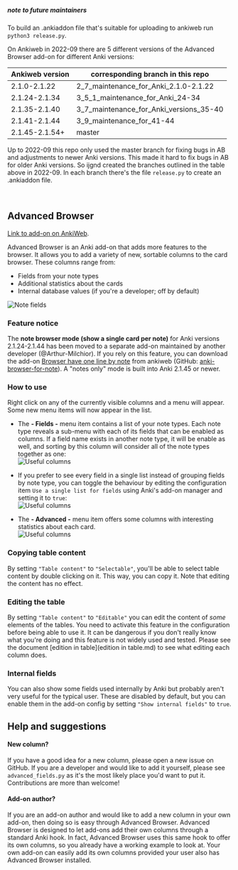 ##### note to future maintainers
To build an .ankiaddon file that's suitable for uploading to ankiweb run `python3 release.py`.

On Ankiweb in 2022-09 there are 5 different versions of the Advanced Browser add-on for different Anki versions:

|Ankiweb version|corresponding branch in this repo|
| ------------- | ------------- |
|2.1.0-2.1.22|2_7_maintenance_for_Anki_2.1.0-2.1.22|
|2.1.24-2.1.34|3_5_1_maintenance_for_Anki_24-34|
|2.1.35-2.1.40|3_7_maintenance_for_Anki_versions_35-40|
|2.1.41-2.1.44|3_9_maintenance_for_41-44|
|2.1.45-2.1.54+|master|

Up to 2022-09 this repo only used the master branch for fixing bugs in AB and adjustments to newer Anki versions. This made it hard to fix bugs in AB for older Anki versions. So ijgnd created the branches outlined in the table above in 2022-09. In each branch there's the file `release.py` to create an .ankiaddon file.

&nbsp;

## Advanced Browser
[Link to add-on on AnkiWeb](https://ankiweb.net/shared/info/874215009).

Advanced Browser is an Anki add-on that adds more features to the browser. It allows you to add a variety of new, sortable columns to the card browser. These columns range from:
- Fields from your note types
- Additional statistics about the cards
- Internal database values (if you're a developer; off by default)

![Note fields](https://raw.github.com/hssm/advanced-browser/master/docs/screenshot_info.png)

### Feature notice

The **note browser mode (show a single card per note)** for Anki versions 2.1.24-2.1.44 has been moved to a separate add-on maintained by another developer (@Arthur-Milchior). If you rely on this feature, you can download the add-on [Browser have one line by note](https://ankiweb.net/shared/info/797076357) from ankiweb (GitHub: [anki-browser-for-note](https://github.com/Arthur-Milchior/anki-browser-for-note)). A "notes only" mode is built into Anki 2.1.45 or newer.

### How to use
Right click on any of the currently visible columns and a menu will appear. Some new menu items will now appear in the list.

- The **- Fields -** menu item contains a list of your note types. Each note type reveals a sub-menu with each of its fields that can be enabled as columns. If a field name exists in another note type, it will be enable as well, and sorting by this column will consider all of the note types together as one:<br>![Useful columns](https://raw.github.com/hssm/advanced-browser/master/docs/context_note.png)

- If you prefer to see every field in a single list instead of grouping fields by note type, you can toggle the behaviour by editing the configuration item `Use a single list for fields` using Anki's add-on manager and setting it to `true`:<br>![Useful columns](https://raw.github.com/hssm/advanced-browser/master/docs/context_flat.png)

- The **- Advanced -** menu item offers some columns with interesting statistics about each card.<br>![Useful columns](https://raw.github.com/hssm/advanced-browser/master/docs/context_stats.png)

### Copying table content
By setting `"Table content"` to `"Selectable"`, you'll be able to select table content by double clicking on it. This way, you can copy it. Note that editing the content has no effect.

### Editing the table
By setting `"Table content"` to `"Editable"` you can edit the content of *some* elements of the tables. You need to activate this feature in the configuration before being able to use it. It can be dangerous if you don't really know what you're doing and this feature is not widely used and tested. Please see the document [edition in table](edition in table.md) to see what editing each column does.

### Internal fields
You can also show some fields used internally by Anki but probably aren't very useful for the typical user. These are disabled by default, but you can enable them in the add-on config by setting `"Show internal fields"` to `true`. 

## Help and suggestions

#### New column?
If you have a good idea for a new column, please open a new issue on GitHub. If you are a developer and would like to add it yourself, please see `advanced_fields.py` as it's the most likely place you'd want to put it. Contributions are more than welcome!

#### Add-on author?
If you are an add-on author and would like to add a new column in your own add-on, then doing so is easy through Advanced Browser. Advanced Browser is designed to let add-ons add their own columns through a standard Anki hook. In fact, Advanced Browser uses this same hook to offer its own columns, so you already have a working example to look at. Your own add-on can easily add its own columns provided your user also has Advanced Browser installed.

